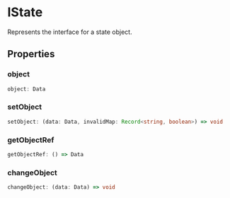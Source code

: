 # IState

Represents the interface for a state object.

## Properties

### object

```ts
object: Data
```

### setObject

```ts
setObject: (data: Data, invalidMap: Record<string, boolean>) => void
```

### getObjectRef

```ts
getObjectRef: () => Data
```

### changeObject

```ts
changeObject: (data: Data) => void
```

